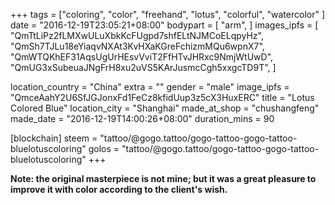 +++
tags = ["coloring",
  "color",
  "freehand",
  "lotus", "colorful", "watercolor"
]
date = "2016-12-19T23:05:21+08:00"
bodypart = [
  "arm",
]
images_ipfs = [  
  "QmTtLiPz2fLMXwULuXbkKcFUgpd7shfELtNJMCoELqpyHz",
  "QmSh7TJLu18eYiaqvNXAt3KvHXaKGreFchizmMQu6wpnX7",
  "QmWTQKhEF31AqsUgUrHEsvVviT2FfHTvJHRxc9NmjWtUwD",
  "QmUG3xSubeuaJNgFrH8xu2uVS5KArJusmcCgh5xxgcTD9T",
]

location_country = "China"
extra = ""
gender = "male"
image_ipfs = "QmceAahY2U6SfJGJonxFd1FeCz8kfidUup3z5cX3HuxERC"
title = "Lotus Colored Blue"
location_city = "Shanghai"
made_at_shop = "chushangfeng"
made_date = "2016-12-19T14:00:26+08:00"
duration_mins = 90

[blockchain]
steem = "tattoo/@gogo.tattoo/gogo-tattoo-gogo-tattoo-bluelotuscoloring"
golos = "tattoo/@gogo.tattoo/gogo-tattoo-gogo-tattoo-bluelotuscoloring"
+++

__Note: the original masterpiece is not mine; but it was a great pleasure to improve it
with color according to the client's wish.__
